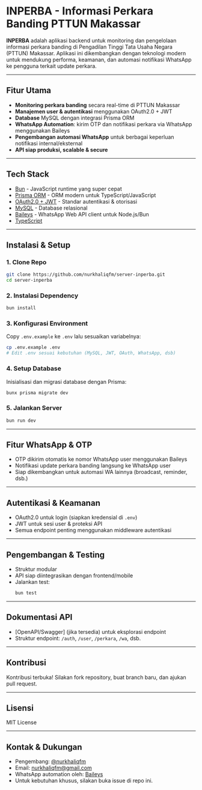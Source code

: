 # INPERBA - Informasi Perkara Banding PTTUN Makassar

**INPERBA** adalah aplikasi backend untuk monitoring dan pengelolaan informasi perkara banding di Pengadilan Tinggi Tata Usaha Negara (PTTUN) Makassar. Aplikasi ini dikembangkan dengan teknologi modern untuk mendukung performa, keamanan, dan automasi notifikasi WhatsApp ke pengguna terkait update perkara.

---

## Fitur Utama

- **Monitoring perkara banding** secara real-time di PTTUN Makassar
- **Manajemen user & autentikasi** menggunakan OAuth2.0 + JWT
- **Database** MySQL dengan integrasi Prisma ORM
- **WhatsApp Automation**: kirim OTP dan notifikasi perkara via WhatsApp menggunakan Baileys
- **Pengembangan automasi WhatsApp** untuk berbagai keperluan notifikasi internal/eksternal
- **API siap produksi, scalable & secure**

---

## Tech Stack

- [Bun](https://bun.sh/) - JavaScript runtime yang super cepat
- [Prisma ORM](https://www.prisma.io/) - ORM modern untuk TypeScript/JavaScript
- [OAuth2.0 + JWT](https://jwt.io/) - Standar autentikasi & otorisasi
- [MySQL](https://www.mysql.com/) - Database relasional
- [Baileys](https://github.com/adiwajshing/Baileys) - WhatsApp Web API client untuk Node.js/Bun
- [TypeScript](https://www.typescriptlang.org/)

---

## Instalasi & Setup

### 1. Clone Repo

```bash
git clone https://github.com/nurkhaliqfm/server-inperba.git
cd server-inperba
```

### 2. Instalasi Dependency

```bash
bun install
```

### 3. Konfigurasi Environment

Copy `.env.example` ke `.env` lalu sesuaikan variabelnya:

```bash
cp .env.example .env
# Edit .env sesuai kebutuhan (MySQL, JWT, OAuth, WhatsApp, dsb)
```

### 4. Setup Database

Inisialisasi dan migrasi database dengan Prisma:

```bash
bunx prisma migrate dev
```

### 5. Jalankan Server

```bash
bun run dev
```

---

## Fitur WhatsApp & OTP

- OTP dikirim otomatis ke nomor WhatsApp user menggunakan Baileys
- Notifikasi update perkara banding langsung ke WhatsApp user
- Siap dikembangkan untuk automasi WA lainnya (broadcast, reminder, dsb.)

---

## Autentikasi & Keamanan

- OAuth2.0 untuk login (siapkan kredensial di `.env`)
- JWT untuk sesi user & proteksi API
- Semua endpoint penting menggunakan middleware autentikasi

---

## Pengembangan & Testing

- Struktur modular
- API siap diintegrasikan dengan frontend/mobile
- Jalankan test:
  ```bash
  bun test
  ```

---

## Dokumentasi API

- [OpenAPI/Swagger] (jika tersedia) untuk eksplorasi endpoint
- Struktur endpoint: `/auth`, `/user`, `/perkara`, `/wa`, dsb.

---

## Kontribusi

Kontribusi terbuka! Silakan fork repository, buat branch baru, dan ajukan pull request.

---

## Lisensi

MIT License

---

## Kontak & Dukungan

- Pengembang: [@nurkhaliqfm](https://github.com/nurkhaliqfm)
- Email: nurkhaliqfm@gmail.com
- WhatsApp automation oleh: [Baileys](https://github.com/adiwajshing/Baileys)
- Untuk kebutuhan khusus, silakan buka issue di repo ini.
